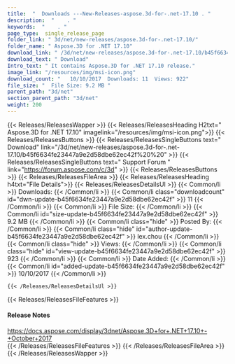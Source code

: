 ```yaml
---
title:  "  Downloads ---New-Releases-aspose.3d-for-.net-17.10 . " 
description:  "    . " 
keywords:  "    . " 
page_type:  single_release_page
folder_link: " 3d/net/new-releases/aspose.3d-for-.net-17.10/"
folder_name: " Aspose.3D for .NET 17.10"
download_link: " /3d/net/new-releases/aspose.3d-for-.net-17.10/b45f6634fe23447a9e2d58dbe62ec42f"
download_text: " Download"
Intro_text: " It contains Aspose.3D for .NET 17.10 release."
image_link: "/resources/img/msi-icon.png"
download_count: "   10/10/2017  Downloads: 11  Views: 922"
file_size: "  File Size: 9.2 MB "
parent_path: "3d/net"
section_parent_path: "3d/net"
weight: 200
---
```


{{< Releases/ReleasesWapper >}}
  {{< Releases/ReleasesHeading H2txt=" Aspose.3D for .NET 17.10" imagelink="/resources/img/msi-icon.png">}}
  {{< Releases/ReleasesButtons >}}
    {{< Releases/ReleasesSingleButtons text=" Download" link="/3d/net/new-releases/aspose.3d-for-.net-17.10/b45f6634fe23447a9e2d58dbe62ec42f%20%20" >}}
    {{< Releases/ReleasesSingleButtons text=" Support Forum " link="https://forum.aspose.com/c/3d" >}}
  {{< Releases/ReleasesButtons >}}
  {{< Releases/ReleasesFileArea >}}
    {{< Releases/ReleasesHeading h4txt="File Details">}}
    {{< Releases/ReleasesDetailsUl >}}
            {{< Common/li  >}} Downloads: {{< /Common/li >}} 
      {{< Common/li class="downloadcount" id="dwn-update-b45f6634fe23447a9e2d58dbe62ec42f" >}} 11 {{< /Common/li >}} 
      {{< Common/li  >}} File Size: {{< /Common/li >}} 
      {{< Common/li id="size-update-b45f6634fe23447a9e2d58dbe62ec42f" >}} 9.2 MB {{< /Common/li >}} 
      {{< Common/li  class="hide" >}} Posted By: {{< /Common/li >}} 
      {{< Common/li class="hide" id="author-update-b45f6634fe23447a9e2d58dbe62ec42f" >}} lex.chou {{< /Common/li >}} 
      {{< Common/li class="hide"  >}} Views: {{< /Common/li >}} 
      {{< Common/li class="hide" id="view-update-b45f6634fe23447a9e2d58dbe62ec42f" >}} 923 {{< /Common/li >}} 
      {{< Common/li  >}} Date Added: {{< /Common/li >}} 
      {{< Common/li id="added-update-b45f6634fe23447a9e2d58dbe62ec42f" >}} 10/10/2017 {{< /Common/li >}} 

    {{< /Releases/ReleasesDetailsUl >}}

  {{< Releases/ReleasesFileFeatures >}}
      <h4>Release Notes</h4><div><a href="https://docs.aspose.com/display/3dnet/Aspose.3D+for+.NET+17.10+-+October+2017">https://docs.aspose.com/display/3dnet/Aspose.3D+for+.NET+17.10+-+October+2017</a></div>
  {{< /Releases/ReleasesFileFeatures >}}
 {{< /Releases/ReleasesFileArea >}}
{{< /Releases/ReleasesWapper >}}


